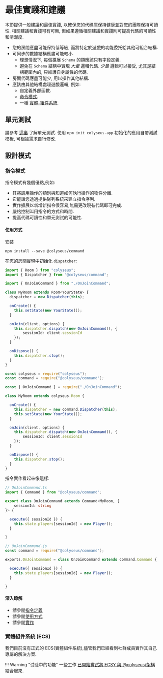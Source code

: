 # 最佳實踐和建議

本節提供一般建議和最佳實踐, 以確保您的代碼庫保持健康並對您的團隊保持可讀性. 相關建議和實踐可有可無, 但如果遵循相關建議和實踐則可提高代碼的可讀性和清潔度.

- 您的房間應盡可能保持低等級, 而將特定於遊戲的功能委托給其他可組合結構.
- 可同步的數據結構應盡可能較小
    - 理想情況下, 每個擴展 `Schema` 的類應該只有字段定義.
    - 避免在 `Schema` 結構中實現 _大量_ 邏輯代碼. _少量_ 邏輯可以接受, 尤其是結構範圍內的, 只維護自身屬性的代碼.
- 房間代碼應盡可能少, 用以操作其他結構.
- 應該由其他結構處理遊戲邏輯, 例如:
    - 自定義外部函數.
    - [命令模式](#the-command-pattern).
    - 一種 [實體-組件系統](#entity-component-system-ecs).

## 單元測試

請參考 [這裏](/colyseus/tools/unit-testing/) 了解單元測試. 使用 `npm init colyseus-app` 初始化的應用自帶測試模板, 可根據需求自行修改.

## 設計模式

### 指令模式

指令模式有幾個優點,例如:

- 其將調用操作的類別與知道如何執行操作的物件分離.
- 它能讓您透過提供隊列系統來建立指令序列.
- 實作擴展以新增新指令很容易,無需更改現有代碼即可完成.
- 嚴格控制叫用指令的方式和時間.
- 提高代碼可讀性和單元測試的可能性.

#### 使用方式

安裝

```
npm install --save @colyseus/command
```

在您的房間實現中初始化 `dispatcher`:

```typescript fct_label="TypeScript"
import { Room } from "colyseus";
import { Dispatcher } from "@colyseus/command";

import { OnJoinCommand } from "./OnJoinCommand";

class MyRoom extends Room<YourState> {
  dispatcher = new Dispatcher(this);

  onCreate() {
    this.setState(new YourState());
  }

  onJoin(client, options) {
    this.dispatcher.dispatch(new OnJoinCommand(), {
        sessionId: client.sessionId
    });
  }

  onDispose() {
    this.dispatcher.stop();
  }
}
```

```typescript fct_label="JavaScript"
const colyseus = require("colyseus");
const command = require("@colyseus/command");

const { OnJoinCommand } = require("./OnJoinCommand");

class MyRoom extends colyseus.Room {

  onCreate() {
    this.dispatcher = new command.Dispatcher(this);
    this.setState(new YourState());
  }

  onJoin(client, options) {
    this.dispatcher.dispatch(new OnJoinCommand(), {
        sessionId: client.sessionId
    });
  }

  onDispose() {
    this.dispatcher.stop();
  }
}
```

指令實作看起來像這樣:

```typescript fct_label="TypeScript"
// OnJoinCommand.ts
import { Command } from "@colyseus/command";

export class OnJoinCommand extends Command<MyRoom, {
    sessionId: string
}> {

  execute({ sessionId }) {
    this.state.players[sessionId] = new Player();
  }

}
```

```typescript fct_label="JavaScript"
// OnJoinCommand.js
const command = require("@colyseus/command");

exports.OnJoinCommand = class OnJoinCommand extends command.Command {

  execute({ sessionId }) {
    this.state.players[sessionId] = new Player();
  }

}
```

#### 深入瞭解

- 請參閱[指令定義](https://github.com/colyseus/command/blob/master/test/scenarios/CardGameScenario.ts)
- 請參閱[使用方式](https://github.com/colyseus/command/blob/master/test/Test.ts)
- 請參閱[實作](https://github.com/colyseus/command/blob/master/src/index.ts)

### 實體組件系統 (ECS)

我們目前沒有正式的 ECS(實體組件系統),儘管我們已經看到社群成員實作其自己專屬的解決方案.

!!! Warning "试验中的功能"
    一些工作 [已開始嘗試將 ECSY 與 @colyseus/架構](http://github.com/endel/ecs) 結合起來.
